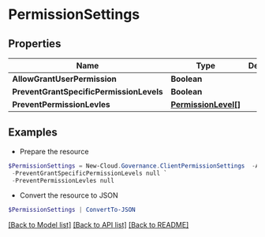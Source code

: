 # PermissionSettings
## Properties

Name | Type | Description | Notes
------------ | ------------- | ------------- | -------------
**AllowGrantUserPermission** | **Boolean** |  | [optional] 
**PreventGrantSpecificPermissionLevels** | **Boolean** |  | [optional] 
**PreventPermissionLevles** | [**PermissionLevel[]**](PermissionLevel.md) |  | [optional] 

## Examples

- Prepare the resource
```powershell
$PermissionSettings = New-Cloud.Governance.ClientPermissionSettings  -AllowGrantUserPermission null `
 -PreventGrantSpecificPermissionLevels null `
 -PreventPermissionLevles null
```

- Convert the resource to JSON
```powershell
$PermissionSettings | ConvertTo-JSON
```

[[Back to Model list]](../README.md#documentation-for-models) [[Back to API list]](../README.md#documentation-for-api-endpoints) [[Back to README]](../README.md)

